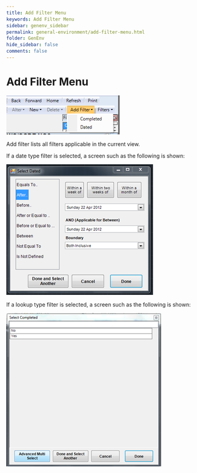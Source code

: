 ```yaml
---
title: Add Filter Menu
keywords: Add Filter Menu
sidebar: genenv_sidebar
permalink: general-environment/add-filter-menu.html
folder: GenEnv
hide_sidebar: false
comments: false
---
```


# Add Filter Menu

![](/images/addfilter.png)

Add filter lists all filters applicable in the current view.

If a date type filter is selected, a screen such as the following is shown:

![](/images/selectdated.png)

If a lookup type filter is selected, a screen such as the following is shown:


![](/images/selectcompleted.png)

